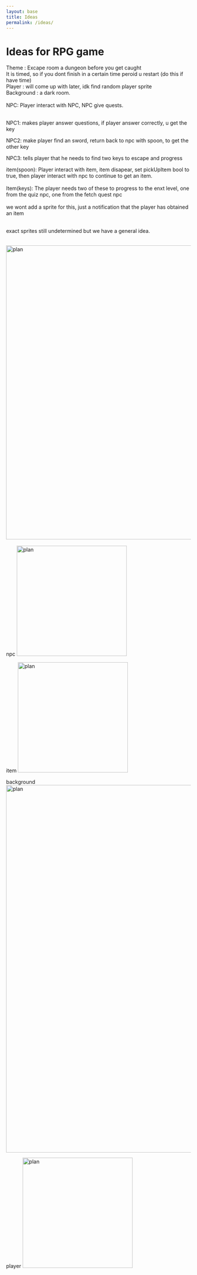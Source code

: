 ```yaml
---
layout: base
title: Ideas
permalink: /ideas/
---
```


# Ideas for RPG game

Theme : 
Excape room a dungeon before you get caught
<br>
It is timed, so if you dont finish in a certain time peroid u restart  (do this if have time)
<br>
Player : will come up with later, idk find random player sprite
<br>
Background : a dark room.
<br>
<br>
NPC: Player interact with NPC, NPC give quests.
<br>

<br>
NPC1: makes player answer questions, if player answer correctly, u get the key
<Br>

NPC2: make player find an sword, return back to npc with spoon, to get the other key
<br>

NPC3: tells player that he needs to find two keys to escape and progress
<br>

item(spoon): Player interact with item, item disapear, set pickUpItem bool to true, then player interact with npc to continue to get an item.
<br>
<br>
Item(keys): The player needs two of these to progress to the enxt level, one from the quiz npc, one from the fetch quest npc
<br>
<br>
we wont add a sprite for this, just a notification that the player has obtained an item
<br>
<br>

exact sprites still undetermined but we have a general idea.

<br>
<img src="{{site.baseurl}}/images/RPGideas/rpgplan.png" alt="plan" style="width: 800px; height: auto;">

<br>
<br>
npc
<img src="{{site.baseurl}}/images/RPGideas/questGiverNPC.png" alt="plan" style="width: 300px; height: auto;">
<br>

item
<img src="{{site.baseurl}}/images/RPGideas/spoon.png" alt="plan" style="width: 300px; height: auto;">
<Br>

background
<img src="{{site.baseurl}}/images/RPGideas/rpgBackground.png" alt="plan" style="width: 1000px; height: auto;">
<Br>

player
<img src="{{site.baseurl}}/images/RPGideas/playerSprites.png" alt="plan" style="width: 300px; height: auto;">


